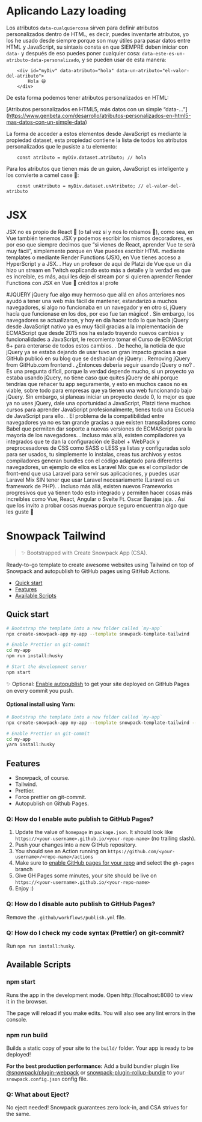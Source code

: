 # Aplicando Lazy loading

Los atributos `data-cualquiercosa`  sirven para definir atributos personalizados dentro de HTML, es decir, puedes inventarte atributos, yo los he usado desde siempre porque son muy útiles para pasar datos entre HTML y JavaScript, su sintaxis consta en que SIEMPRE deben iniciar con `data-` y después de eso puedes poner cualquier cosa: `data-este-es-un-atributo-data-personalizado`,  y se pueden usar de esta manera:
```
    <div id="myDiv" data-atributo="hola" data-un-atributo="el-valor-del-atributo">
        Hola 😄
    </div>
```

De esta forma podemos tener atributos personalizados en HTML:

[Atributos personalizados en HTML5, más datos con un simple “data-…”] (https://www.genbeta.com/desarrollo/atributos-personalizados-en-html5-mas-datos-con-un-simple-data)

La forma de acceder a estos elementos desde JavaScript es mediante la propiedad dataset, esta propiedad contiene la lista de todos los atributos personalizados que le pusiste a tu elemento:

```
    const atributo = myDiv.dataset.atributo; // hola

```

Para los atributos que tienen más de un guion, JavaScript es inteligente y los convierte a camel case 🐫:

```
    const unAtributo = myDiv.dataset.unAtributo; // el-valor-del-atributo

```
# JSX
JSX no es propio de React 👀 (o tal vez sí y nos lo robamos 🤔), como sea, en Vue también tenemos JSX y podemos escribir los mismos decoradores, es por eso que siempre decimos que “si vienes de React, aprender Vue te será muy fácil”, simplemente porque en Vue puedes escribir HTML mediante templates o mediante Render Functions (JSX), en Vue tienes acceso a HyperScript y a JSX.
.
Hay un profesor de aquí de Platzi de Vue que un día hizo un stream en Twitch explicando esto más a detalle y la verdad es que es increíble, es más, aquí les dejo el stream por si quieren aprender Render Functions con JSX en Vue 👀 créditos al profe

#JQUERY
jQuery fue algo muy hermoso que allá en años anteriores nos ayudó a tener una web más fácil de mantener, estandarizó a muchos navegadores, si algo no funcionaba en un navegador y en otro sí, jQuery hacía que funcionase en los dos, por eso fue tan mágico!
.
Sin embargo, los navegadores se actualizaron, y hoy en día hacer todo lo que hacía jQuery desde JavaScript nativo ya es muy fácil gracias a la implementación de ECMAScript que desde 2015 nos ha estado trayendo nuevos cambios y funcionalidades a JavaScript, le recomiento tomar el Curso de ECMAScript 6+ para enterarse de todos estos cambios.
.
De hecho, la noticia de que jQuery ya se estaba dejando de usar tuvo un gran impacto gracias a que GitHub publicó en su blog que se deshacían de jQuery:
.
Removing jQuery from GitHub.com frontend
.
¿Entonces debería seguir usando jQuery o no?
.
Es una pregunta difícil, porque la verdad depende mucho, si un proyecto ya estaba usando jQuery, no tiene caso que quites jQuery de ahí porque tendrías que rehacer tu app seguramente, y esto en muchos casos no es viable, sobre todo para empresas que ya tienen una web funcionando bajo jQuery. Sin embargo, si planeas iniciar un proyecto desde 0, lo mejor es que ya no uses jQuery, dale una oportunidad a JavaScript, Platzi tiene muchos cursos para aprender JavaScript profesionalmente, tienes toda una Escuela de JavaScript para ello.
.
El problema de la compatibilidad entre navegadores ya no es tan grande gracias a que existen transpiladores como Babel que permiten dar soporte a nuevas versiones de ECMAScript para la mayoría de los navegadores.
.
Incluso más allá, existen compiladores ya integrados que te dan la configuración de Babel + WebPack y preprocesadores de CSS como SASS o LESS ya listas y configuradas solo para ser usados, tu simplemente lo instalas, creas tus archivos y estos compiladores generan bundles con el código adaptado para diferentes navegadores, un ejemplo de ellos es Laravel Mix que es el compilador de front-end que usa Laravel para servir sus aplicaciones, y puedes usar Laravel Mix SIN tener que usar Laravel necesariamente (Laravel es un framework de PHP).
.
Incluso más allá, existen nuevos Frameworks progresivos que ya tienen todo esto integrado y permiten hacer cosas más increíbles como Vue, React, Angular o Svelte Ft. Oscar Barajas jaja.
.
Así que los invito a probar cosas nuevas porque seguro encuentran algo que les guste 👀


# Snowpack Tailwind

> ✨ Bootstrapped with Create Snowpack App (CSA).

Ready-to-go template to create awesome websites using Tailwind on top of Snowpack and autopublish to GitHub pages using GitHub Actions.

- [Quick start](#quick-start)
- [Features](#features)
- [Available Scripts](#available-scripts)

## Quick start

```sh
# Bootstrap the template into a new folder called `my-app`
npx create-snowpack-app my-app --template snowpack-template-tailwind

# Enable Prettier on git-commit
cd my-app
npm run install:husky

# Start the development server
npm start
```

✨ Optional: [Enable autopublish](#q-how-do-i-enable-auto-publish-to-github-pages) to get your site deployed on GitHub Pages on every commit you push.

#### Optional install using Yarn:

```sh
# Bootstrap the template into a new folder called `my-app`
npx create-snowpack-app my-app --template snowpack-template-tailwind --use-yarn

# Enable Prettier on git-commit
cd my-app
yarn install:husky
```

## Features

- Snowpack, of course.
- Tailwind.
- Prettier.
- Force prettier on git-commit.
- Autopublish on Github Pages.

### Q: How do I enable auto publish to GitHub Pages?

1. Update the value of `homepage` in `package.json`. It should look like `https://<your-username>.github.io/<your-repo-name>` (no trailing slash).
1. Push your changes into a new GitHub repository.
1. You should see an Action running on `https://github.com/<your-username>/<repo-name>/actions`
1. Make sure to [enable GitHub pages for your repo](https://docs.github.com/en/free-pro-team@latest/github/working-with-github-pages/configuring-a-publishing-source-for-your-github-pages-site#choosing-a-publishing-source) and select the `gh-pages` branch
1. Give GH Pages some minutes, your site should be live on `https://<your-username>.github.io/<your-repo-name>`
1. Enjoy :)

### Q: How do I disable auto publish to GitHub Pages?

Remove the `.github/workflows/publish.yml` file.

### Q: How do I check my code syntax (Prettier) on git-commit?

Run `npm run install:husky`.

## Available Scripts

### npm start

Runs the app in the development mode.
Open http://localhost:8080 to view it in the browser.

The page will reload if you make edits.
You will also see any lint errors in the console.

### npm run build

Builds a static copy of your site to the `build/` folder.
Your app is ready to be deployed!

**For the best production performance:** Add a build bundler plugin like [@snowpack/plugin-webpack](https://github.com/snowpackjs/snowpack/tree/master/plugins/plugin-webpack) or [snowpack-plugin-rollup-bundle](https://github.com/ParamagicDev/snowpack-plugin-rollup-bundle) to your `snowpack.config.json` config file.

### Q: What about Eject?

No eject needed! Snowpack guarantees zero lock-in, and CSA strives for the same.
